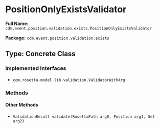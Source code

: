 # PositionOnlyExistsValidator

**Full Name:** `cdm.event.position.validation.exists.PositionOnlyExistsValidator`

**Package:** `cdm.event.position.validation.exists`

## Type: Concrete Class

### Implemented Interfaces

- `com.rosetta.model.lib.validation.ValidatorWithArg`

### Methods

#### Other Methods

- `ValidationResult validate(RosettaPath arg0, Position arg1, Set arg2)`

